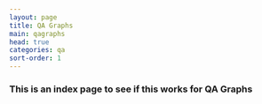 ```yaml
---
layout: page
title: QA Graphs
main: qagraphs
head: true
categories: qa
sort-order: 1
---
```


### This is an index page to see if this works for QA Graphs
